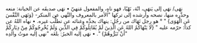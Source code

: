 ‌نهَى/ ‌نهَى إلى يَنهَى، انْهَ، نَهْيًا، فهو ناهٍ، والمفعول مَنهيّ
• ‌نهَى صديقَه عن الخيانة: منعه وحذَّره منها، نصحه وأرشده إلى تركها "الأمر بالمعروف والنَّهي عن المنكر- {وَنَهَى النَّفْسَ عَنِ الْهَوَى} " ° هو رجل نَهَاك من رجُل: ينهاك بجدِّه وغنائه عن تطلُّب غيره.
• نهاه اللهُ عن كذا: حرّمه عليه " {لَا يَنْهَاكُمُ اللهُ عَنِ الَّذِينَ لَمْ يُقَاتِلُوكُمْ فِي الدِّينِ وَلَمْ يُخْرِجُوكُمْ مِنْ دِيَارِكُمْ أَنْ تَبَرُّوهُمْ} ".
• ‌نهَى إليه الخبرُ: بلغَه "‌نهى إليه موتُ والدِه"